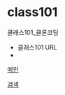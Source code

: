 # class101
클래스101_클론코딩


* 클래스101 URL
* 
[메인](http://jldylee.dothome.co.kr/responsive/class101/index.html#)

[검색](http://jldylee.dothome.co.kr/responsive/class101/search.html?#)
